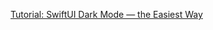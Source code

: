 [Tutorial: SwiftUI Dark Mode — the Easiest Way](https://medium.com/level-up-programming/swiftui-dark-mode-the-easiest-way-81e48d055189)
